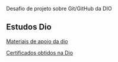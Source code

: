 Desafio de projeto sobre Git/GitHub da DIO

## Estudos Dio
[Materiais de apoio da dio](https://drive.google.com/drive/folders/1DY-2DPfsgONgNewXGiSGJJWjUBHuJDSD)

[Certificados obtidos na Dio](https://drive.google.com/drive/folders/1C_yYhwhk-LFvegw2wCznQ3LEWu3abKsb)
